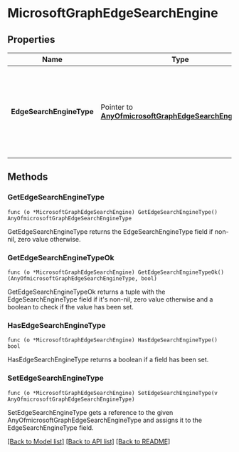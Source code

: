 # MicrosoftGraphEdgeSearchEngine

## Properties

Name | Type | Description | Notes
------------ | ------------- | ------------- | -------------
**EdgeSearchEngineType** | Pointer to [**AnyOfmicrosoftGraphEdgeSearchEngineType**](anyOf&lt;microsoft.graph.edgeSearchEngineType&gt;.md) | Allows IT admins to set a predefined default search engine for MDM-Controlled devices. | [optional] 

## Methods

### GetEdgeSearchEngineType

`func (o *MicrosoftGraphEdgeSearchEngine) GetEdgeSearchEngineType() AnyOfmicrosoftGraphEdgeSearchEngineType`

GetEdgeSearchEngineType returns the EdgeSearchEngineType field if non-nil, zero value otherwise.

### GetEdgeSearchEngineTypeOk

`func (o *MicrosoftGraphEdgeSearchEngine) GetEdgeSearchEngineTypeOk() (AnyOfmicrosoftGraphEdgeSearchEngineType, bool)`

GetEdgeSearchEngineTypeOk returns a tuple with the EdgeSearchEngineType field if it's non-nil, zero value otherwise
and a boolean to check if the value has been set.

### HasEdgeSearchEngineType

`func (o *MicrosoftGraphEdgeSearchEngine) HasEdgeSearchEngineType() bool`

HasEdgeSearchEngineType returns a boolean if a field has been set.

### SetEdgeSearchEngineType

`func (o *MicrosoftGraphEdgeSearchEngine) SetEdgeSearchEngineType(v AnyOfmicrosoftGraphEdgeSearchEngineType)`

SetEdgeSearchEngineType gets a reference to the given AnyOfmicrosoftGraphEdgeSearchEngineType and assigns it to the EdgeSearchEngineType field.


[[Back to Model list]](../README.md#documentation-for-models) [[Back to API list]](../README.md#documentation-for-api-endpoints) [[Back to README]](../README.md)


